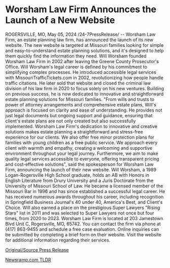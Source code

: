 # Worsham Law Firm Announces the Launch of a New Website

ROGERSVILLE, MO, May 05, 2024 /24-7PressRelease/ -- Worsham Law Firm, an estate planning law firm, has announced the launch of its new website. The new website is targeted at Missouri families looking for simple and easy-to-understand estate planning solutions, and it's designed to help them quickly find the information they need.  Will Worsham founded Worsham Law Firm in 2002 after leaving the Greene County Prosecutor's Office.   Will Worsham's legal career is defined by his commitment to simplifying complex processes. He introduced accessible legal services with MissouriTrafficTickets.com in 2002, revolutionizing how people handle traffic citations. He later sold that website and closed the criminal law division of his law firm in 2020 to focus solely on his new ventures. Building on previous success, he is now dedicated to innovative and straightforward estate planning solutions for Missouri families.   "From wills and trusts to power of attorney arrangements and comprehensive estate plans, Will's approach is focused on clarity and ease of understanding. He provides not just legal documents but ongoing support and guidance, ensuring that client's estate plans are not only created but also successfully implemented. Worsham Law Firm's dedication to innovative and creative solutions makes estate planning a straightforward and stress-free experience for our clients. We also offer free minor protection plans for families with young children as a free public service. We approach every client with warmth and empathy, creating a welcoming and supportive environment throughout your legal journey. Furthermore, we aim to make quality legal services accessible to everyone, offering transparent pricing and cost-effective solutions", said the spokesperson for Worsham Law Firm, announcing the launch of their new website.  Will Worsham, a 1989 Logan-Rogersville High School graduate, holds an AB with Honors in English Literature from Drury University and a Juris Doctorate from the University of Missouri School of Law. He became a licensed member of the Missouri Bar in 1996 and has since established a successful legal career.   He has received numerous awards throughout his career, including recognition in Springfield Business Journal's 40 under 40, America's Best, and Client's Choice.  Will also earned a place on the prestigious Super Lawyers "Rising Stars" list in 2011 and was selected to Super Lawyers not once but four times, from 2020 to 2023.  Worsham Law Firm is located at 203 Jamestown Blvd Unit C, Rogersville, MO, 65742. You can contact the firm via phone at (417) 863-9455 and schedule a free case evaluation. Online inquiries can be submitted by completing a brief form on their website. Visit the website for additional information regarding their services. 

[Original/Source Press Release](https://www.24-7pressrelease.com/press-release/510674/worsham-law-firm-announces-the-launch-of-a-new-website) 

[Newsramp.com TLDR](https://newsramp.com/None) 